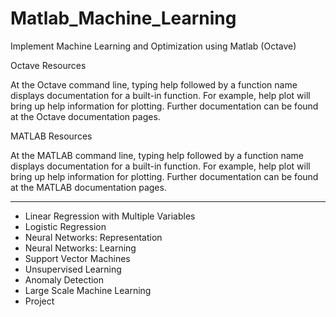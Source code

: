 # Matlab_Machine_Learning
Implement Machine Learning and Optimization using Matlab (Octave)

Octave Resources

At the Octave command line, typing help followed by a function name displays documentation for a built-in function. For example, help plot will bring up help information for plotting. Further documentation can be found at the Octave documentation pages.

MATLAB Resources

At the MATLAB command line, typing help followed by a function name displays documentation for a built-in function. For example, help plot will bring up help information for plotting. Further documentation can be found at the MATLAB documentation pages.

----------------------------------------------------------------------------

- Linear Regression with Multiple Variables
- Logistic Regression
- Neural Networks: Representation
- Neural Networks: Learning
- Support Vector Machines
- Unsupervised Learning
- Anomaly Detection
- Large Scale Machine Learning
- Project

